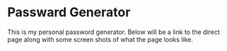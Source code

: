 # Passward Generator

This is my personal password generator. Below will be a link to the direct page along with some screen shots of what the page looks like.

